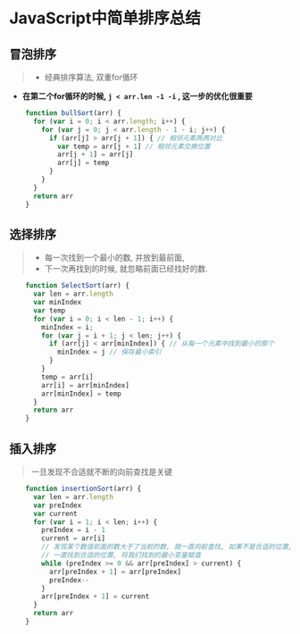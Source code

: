 # JavaScript中简单排序总结

## 冒泡排序
> * 经典排序算法, 双重for循环
* **在第二个for循环的时候, `j < arr.len -1 -i` , 这一步的优化很重要**
```js
    function bullSort(arr) {
      for (var i = 0; i < arr.length; i++) {
        for (var j = 0; j < arr.length - 1 - i; j++) {
          if (arr[j] > arr[j + 1]) { // 相邻元素两两对比
            var temp = arr[j + 1] // 相邻元素交换位置
            arr[j + 1] = arr[j]
            arr[j] = temp
          }
        }
      }
      return arr
    }
```

## 选择排序
> * 每一次找到一个最小的数, 并放到最前面, 
> * 下一次再找到的时候, 就忽略前面已经找好的数.
```js
    function SelectSort(arr) {
      var len = arr.length
      var minIndex
      var temp
      for (var i = 0; i < len - 1; i++) {
        minIndex = i;
        for (var j = i + 1; j < len; j++) { 
          if (arr[j] < arr[minIndex]) { // 从每一个元素中找到最小的那个
            minIndex = j // 保存最小索引
          }
        }
        temp = arr[i]
        arr[i] = arr[minIndex]
        arr[minIndex] = temp
      }
      return arr
    }
```

## 插入排序
> 一旦发现不合适就不断的向前查找是关键
```js
    function insertionSort(arr) {
      var len = arr.length
      var preIndex
      var current
      for (var i = 1; i < len; i++) {
        preIndex = i - 1
        current = arr[i]
        // 发现某个数值前面的数大于了当前的数, 就一直向前查找, 如果不是合适的位置, 就以此把前面数向后传递
        // 一直找到合适的位置, 将我们找到的最小变量赋值
        while (preIndex >= 0 && arr[preIndex] > current) {
          arr[preIndex + 1] = arr[preIndex]
          preIndex--
        }
        arr[preIndex + 1] = current
      }
      return arr
    }
```